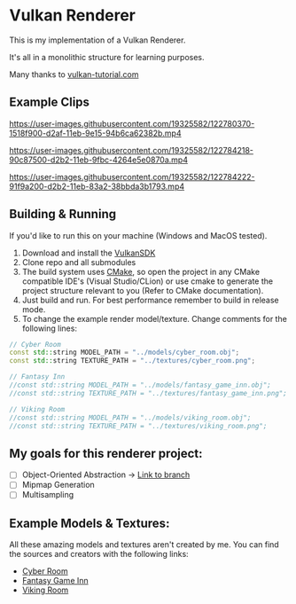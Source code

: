 # Vulkan Renderer

This is my implementation of a Vulkan Renderer. 

It's all in a monolithic structure for learning purposes. 

Many thanks to [vulkan-tutorial.com](https://vulkan-tutorial.com/)

## Example Clips

https://user-images.githubusercontent.com/19325582/122780370-1518f900-d2af-11eb-9e15-94b6ca62382b.mp4

https://user-images.githubusercontent.com/19325582/122784218-90c87500-d2b2-11eb-9fbc-4264e5e0870a.mp4

https://user-images.githubusercontent.com/19325582/122784222-91f9a200-d2b2-11eb-83a2-38bbda3b1793.mp4

## Building & Running

If you'd like to run this on your machine (Windows and MacOS tested). 


1. Download and install the [VulkanSDK](https://vulkan.lunarg.com/sdk/home)
2. Clone repo and all submodules
3. The build system uses [CMake](https://cmake.org/), so open the project in any CMake compatible IDE's (Visual Studio/CLion) or use cmake to generate the project structure relevant to you (Refer to CMake documentation).
4. Just build and run. For best performance remember to build in release mode.
5. To change the example render model/texture. Change comments for the following lines:
```C++
// Cyber Room
const std::string MODEL_PATH = "../models/cyber_room.obj";
const std::string TEXTURE_PATH = "../textures/cyber_room.png";

// Fantasy Inn
//const std::string MODEL_PATH = "../models/fantasy_game_inn.obj";
//const std::string TEXTURE_PATH = "../textures/fantasy_game_inn.png";

// Viking Room
//const std::string MODEL_PATH = "../models/viking_room.obj";
//const std::string TEXTURE_PATH = "../textures/viking_room.png";
```

## My goals for this renderer project:
- [ ] Object-Oriented Abstraction -> [Link to branch](https://github.com/Tomzopo/vulkan_renderer/tree/oo-abstraction)
- [ ] Mipmap Generation
- [ ] Multisampling

## Example Models & Textures:

All these amazing models and textures aren't created by me. You can find the sources and creators with the following links:

* [Cyber Room](https://skfb.ly/6Zy9R)
* [Fantasy Game Inn](https://skfb.ly/JDD6)
* [Viking Room](https://skfb.ly/VAKF)
